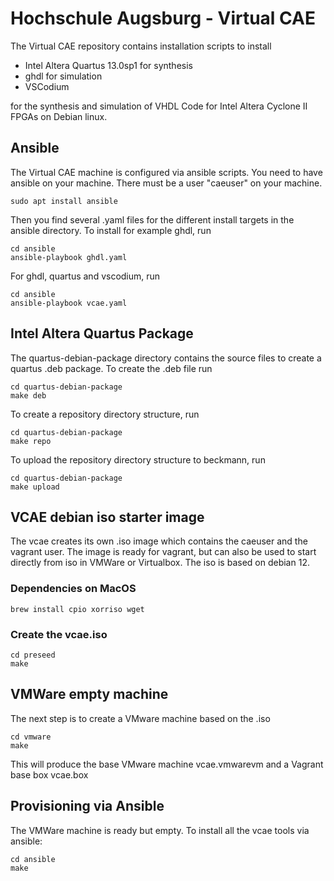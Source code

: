 # Hochschule Augsburg - Virtual CAE

The Virtual CAE repository contains installation scripts to install

  * Intel Altera Quartus 13.0sp1 for synthesis
  * ghdl for simulation
  * VSCodium

for the synthesis and simulation of VHDL Code for Intel Altera Cyclone II FPGAs on Debian linux.

## Ansible

The Virtual CAE machine is configured via ansible scripts. You need to have ansible on your machine. There must be a user "caeuser" on your machine.

```
sudo apt install ansible
```

Then you find several .yaml files for the different install targets in the ansible directory. To install for example ghdl, run

```
cd ansible
ansible-playbook ghdl.yaml
```

For ghdl, quartus and vscodium, run

```
cd ansible
ansible-playbook vcae.yaml
```


## Intel Altera Quartus Package

The quartus-debian-package directory contains the source files to create
a quartus .deb package. To create the .deb file run

```
cd quartus-debian-package
make deb
```

To create a repository directory structure, run

```
cd quartus-debian-package
make repo
```

To upload the repository directory structure to beckmann, run

```
cd quartus-debian-package
make upload
```

## VCAE debian iso starter image

The vcae creates its own .iso image which contains the caeuser and the vagrant user. The
image is ready for vagrant, but can also be used to start directly from iso in VMWare or
Virtualbox. The iso is based on debian 12.

### Dependencies on MacOS

```
brew install cpio xorriso wget
```

### Create the vcae.iso

```
cd preseed
make
```

## VMWare empty machine

The next step is to create a VMware machine based on the .iso

````
cd vmware
make
````

This will produce the base VMware machine vcae.vmwarevm and a Vagrant base box vcae.box

## Provisioning via Ansible

The VMWare machine is ready but empty. To install all the vcae tools via ansible:

```
cd ansible
make
```
